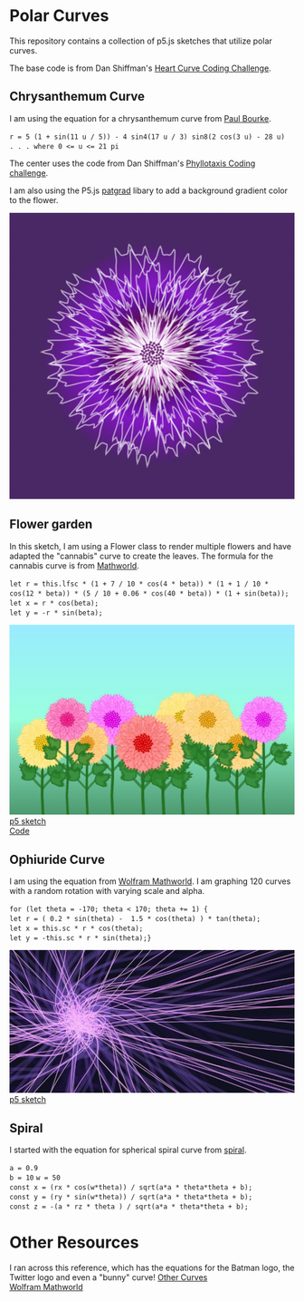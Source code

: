 # Polar Curves

 This repository contains a collection of p5.js sketches that utilize polar curves. 
 
 
 The base code is from Dan Shiffman's [Heart Curve Coding Challenge](https://thecodingtrain.com/challenges/134-heart-curve).   
 
 
 ## Chrysanthemum Curve

 I am using the equation for a chrysanthemum curve from [Paul Bourke](http://paulbourke.net/geometry/chrysanthemum/).  

 `r = 5 (1 + sin(11 u / 5)) - 4 sin4(17 u / 3) sin8(2 cos(3 u) - 28 u)  . . . where 0 <= u <= 21 pi`  

The center uses the code from Dan Shiffman's [Phyllotaxis Coding challenge](https://thecodingtrain.com/challenges/30-phyllotaxis).


I am also using the P5.js [patgrad](https://github.com/antiboredom/p5.patgrad) libary to add a background gradient color to the flower.

![](assets/purple.png)

## Flower garden

In this sketch, I am using a Flower class to render multiple flowers and have adapted the "cannabis" curve to create the leaves. The formula for the cannabis curve is from [Mathworld](https://mathworld.wolfram.com/CannabisCurve.html).

`let r = this.lfsc * (1 + 7 / 10 * cos(4 * beta)) * (1 + 1 / 10 * cos(12 * beta)) * (5 / 10 + 0.06 * cos(40 * beta)) * (1 + sin(beta));`   
`let x = r * cos(beta);`    
`let y = -r * sin(beta);`

![](assets/chrysanthemum_garden.jpg)  
[p5 sketch](https://editor.p5js.org/kfahn/sketches/wnQDK8Qog)  
[Code](https://github.com/kfahn22/polar_curves/tree/main/chrystanthemum_garden)

## Ophiuride Curve

I am using the equation from [Wolfram Mathworld](https://mathworld.wolfram.com/Ophiuride.html).  I am graphing 120 curves with a random rotation with varying scale and alpha.

`for (let theta = -170; theta < 170; theta += 1) {`        
`let r = ( 0.2 * sin(theta) -  1.5 * cos(theta) ) * tan(theta);`  
`let x = this.sc * r * cos(theta);`    
`let y = -this.sc * r * sin(theta);}`

![](assets/ophiuride1.jpg)
[p5 sketch](https://editor.p5js.org/kfahn/sketches/TflYfJiF3)

## Spiral 

I started with the equation for spherical spiral curve from [spiral](https://www.wolframalpha.com/input?i=spherical+spiral&assumption=%22ClashPrefs%22+-%3E+%7B%22SpaceCurve%22%2C+%22SphericalSpiral%22%7D
). 

`a = 0.9`  
`b = 10` 
`w = 50`   
`const x = (rx * cos(w*theta)) / sqrt(a*a * theta*theta + b);`  
`const y = (ry * sin(w*theta)) / sqrt(a*a * theta*theta + b);`   
`const z = -(a * rz * theta ) / sqrt(a*a * theta*theta + b);`  

# Other Resources

I ran across this reference, which has the equations for the Batman logo, the Twitter logo and even a "bunny" curve!
[Other Curves](https://blog.wolframalpha.com/2013/07/18/even-more-formulas-for-everything-from-filled-algebraic-curves-to-the-twitter-bird-the-american-flag-chocolate-easter-bunnies-and-the-superman-solid/)  
[Wolfram Mathworld](https://mathworld.wolfram.com/topics/PlaneCurves.html)

